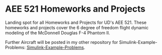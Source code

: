 # AEE 521 Homeworks and Projects
Landing spot for all Homeworks and Projects for UD's AEE 521. These homeworks and projects cover the 6 degree of freedom flight dynamic modeling of the McDonnell Douglas F-4 Phantom II. 

Further Aircraft will be posted in my other repository for Simulink-Example-Problems:  [Simulink-Example-Problems](https://github.com/BDsProjects/Simulink-Example-Problems).
